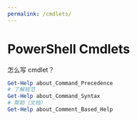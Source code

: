 ```yaml
---
permalink: /cmdlets/
---
```


# PowerShell Cmdlets

怎么写 cmdlet？

```powershell
Get-Help about_Command_Precedence
# 了解规范
Get-Help about_Command_Syntax
# 帮助（文档）
Get-Help about_Comment_Based_Help
```


